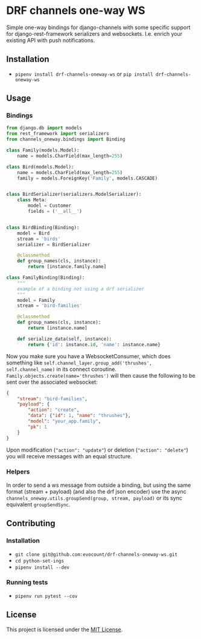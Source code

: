 # DRF channels one-way WS

Simple one-way bindings for django-channels with some specific support for django-rest-framework serializers and websockets. I.e. enrich your existing API with push notifications.

## Installation

* `pipenv install drf-channels-oneway-ws` or `pip install drf-channels-oneway-ws`

## Usage

### Bindings
```python
from django.db import models
from rest_framework import serializers
from channels_oneway.bindings import Binding

class Family(models.Model):
    name = models.CharField(max_length=255)

class Bird(models.Model):
    name = models.CharField(max_length=255)
    family = models.ForeignKey('Family', models.CASCADE)


class BirdSerializer(serializers.ModelSerializer):
    class Meta:
        model = Customer
        fields = ('__all__')


class BirdBinding(Binding):
    model = Bird
    stream = 'birds'
    serializer = BirdSerializer

    @classmethod
    def group_names(cls, instance):
        return [instance.family.name]

class FamilyBinding(Binding):
    """
    example of a binding not using a drf serializer
    """
    model = Family
    stream = 'bird-families'

    @classmethod
    def group_names(cls, instance):
        return [instance.name]

    def serialize_data(self, instance):
        return {'id': instance.id, 'name': instance.name}
```

Now you make sure you have a WebsocketConsumer, which does something like `self.channel_layer.group_add('thrushes', self.channel_name)` in its connect coroutine.
`Family.objects.create(name='thrushes')` will then cause the following to be sent over the associated websocket:

```json
{
    "stream": "bird-families",
    "payload": {
        "action": "create",
        "data": {"id": 1, "name": "thrushes"},
        "model": "your_app.family",
        "pk": 1
    }
}
```

Upon modification (`"action": "update"`) or deletion (`"action": "delete"`) you will receive messages with an equal structure.


### Helpers
In order to send a ws message from outside a binding, but using the same format (stream + payload) (and also the drf json encoder) use the async `channels_oneway.utils.groupSend(group, stream, payload)` or its sync equivalent `groupSendSync`.

## Contributing

### Installation

* `git clone git@github.com:evocount/drf-channels-oneway-ws.git`
* `cd python-set-ings`
* `pipenv install --dev`

### Running tests

* `pipenv run pytest --cov`

## License

This project is licensed under the [MIT License](LICENSE.md).
